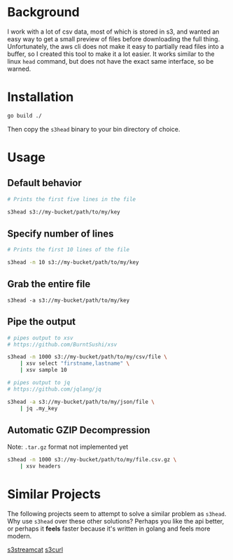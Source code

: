 # Background

I work with a lot of csv data, most of which is stored in s3, and wanted an easy way to get a small preview of files before downloading the full thing. Unfortunately, the aws cli does not make it easy to partially read files into a buffer, so I created this tool to make it a lot easier. It works similar to the linux `head` command, but does not have the exact same interface, so be warned. 


# Installation

```bash
go build ./
```

Then copy the `s3head` binary to your bin directory of choice.

# Usage

## Default behavior

```bash
# Prints the first five lines in the file

s3head s3://my-bucket/path/to/my/key
```

## Specify number of lines

```bash
# Prints the first 10 lines of the file

s3head -n 10 s3://my-bucket/path/to/my/key
```

## Grab the entire file
```
s3head -a s3://my-bucket/path/to/my/key
```


## Pipe the output

```bash
# pipes output to xsv
# https://github.com/BurntSushi/xsv

s3head -n 1000 s3://my-bucket/path/to/my/csv/file \
    | xsv select "firstname,lastname" \
    | xsv sample 10
```

```bash
# pipes output to jq
# https://github.com/jqlang/jq

s3head -a s3://my-bucket/path/to/my/json/file \
    | jq .my_key
```

## Automatic GZIP Decompression

Note: `.tar.gz` format not implemented yet

```bash
s3head -n 1000 s3://my-bucket/path/to/my/file.csv.gz \
    | xsv headers
```

# Similar Projects

The following projects seem to attempt to solve a similar problem as `s3head`. Why use `s3head` over these other solutions? Perhaps you like the api better, or perhaps it **feels** faster because it's written in golang and feels more modern. 


[s3streamcat](https://github.com/samarthg/s3streamcat)
[s3curl](https://github.com/rtdp/s3curl)

